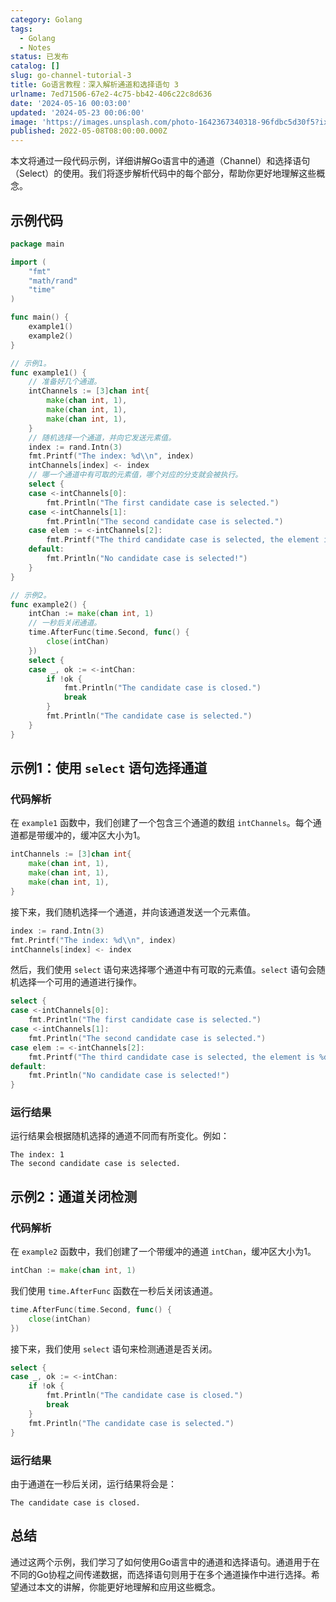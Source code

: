 ```yaml
---
category: Golang
tags:
  - Golang
  - Notes
status: 已发布
catalog: []
slug: go-channel-tutorial-3
title: Go语言教程：深入解析通道和选择语句 3
urlname: 7ed71506-67e2-4c75-bb42-406c22c8d636
date: '2024-05-16 00:03:00'
updated: '2024-05-23 00:06:00'
image: 'https://images.unsplash.com/photo-1642367340318-96fdbc5d30f5?ixlib=rb-4.0.3&q=85&fm=jpg&crop=entropy&cs=srgb'
published: 2022-05-08T08:00:00.000Z
---
```


本文将通过一段代码示例，详细讲解Go语言中的通道（Channel）和选择语句（Select）的使用。我们将逐步解析代码中的每个部分，帮助你更好地理解这些概念。


## 示例代码


```go
package main

import (
	"fmt"
	"math/rand"
	"time"
)

func main() {
	example1()
	example2()
}

// 示例1。
func example1() {
	// 准备好几个通道。
	intChannels := [3]chan int{
		make(chan int, 1),
		make(chan int, 1),
		make(chan int, 1),
	}
	// 随机选择一个通道，并向它发送元素值。
	index := rand.Intn(3)
	fmt.Printf("The index: %d\\n", index)
	intChannels[index] <- index
	// 哪一个通道中有可取的元素值，哪个对应的分支就会被执行。
	select {
	case <-intChannels[0]:
		fmt.Println("The first candidate case is selected.")
	case <-intChannels[1]:
		fmt.Println("The second candidate case is selected.")
	case elem := <-intChannels[2]:
		fmt.Printf("The third candidate case is selected, the element is %d.\\n", elem)
	default:
		fmt.Println("No candidate case is selected!")
	}
}

// 示例2。
func example2() {
	intChan := make(chan int, 1)
	// 一秒后关闭通道。
	time.AfterFunc(time.Second, func() {
		close(intChan)
	})
	select {
	case _, ok := <-intChan:
		if !ok {
			fmt.Println("The candidate case is closed.")
			break
		}
		fmt.Println("The candidate case is selected.")
	}
}

```


## 示例1：使用 `select` 语句选择通道


### 代码解析


在 `example1` 函数中，我们创建了一个包含三个通道的数组 `intChannels`。每个通道都是带缓冲的，缓冲区大小为1。


```go
intChannels := [3]chan int{
	make(chan int, 1),
	make(chan int, 1),
	make(chan int, 1),
}

```


接下来，我们随机选择一个通道，并向该通道发送一个元素值。


```go
index := rand.Intn(3)
fmt.Printf("The index: %d\\n", index)
intChannels[index] <- index

```


然后，我们使用 `select` 语句来选择哪个通道中有可取的元素值。`select` 语句会随机选择一个可用的通道进行操作。


```go
select {
case <-intChannels[0]:
	fmt.Println("The first candidate case is selected.")
case <-intChannels[1]:
	fmt.Println("The second candidate case is selected.")
case elem := <-intChannels[2]:
	fmt.Printf("The third candidate case is selected, the element is %d.\\n", elem)
default:
	fmt.Println("No candidate case is selected!")
}

```


### 运行结果


运行结果会根据随机选择的通道不同而有所变化。例如：


```text
The index: 1
The second candidate case is selected.

```


## 示例2：通道关闭检测


### 代码解析


在 `example2` 函数中，我们创建了一个带缓冲的通道 `intChan`，缓冲区大小为1。


```go
intChan := make(chan int, 1)

```


我们使用 `time.AfterFunc` 函数在一秒后关闭该通道。


```go
time.AfterFunc(time.Second, func() {
	close(intChan)
})

```


接下来，我们使用 `select` 语句来检测通道是否关闭。


```go
select {
case _, ok := <-intChan:
	if !ok {
		fmt.Println("The candidate case is closed.")
		break
	}
	fmt.Println("The candidate case is selected.")
}

```


### 运行结果


由于通道在一秒后关闭，运行结果将会是：


```text
The candidate case is closed.

```


## 总结


通过这两个示例，我们学习了如何使用Go语言中的通道和选择语句。通道用于在不同的Go协程之间传递数据，而选择语句则用于在多个通道操作中进行选择。希望通过本文的讲解，你能更好地理解和应用这些概念。

